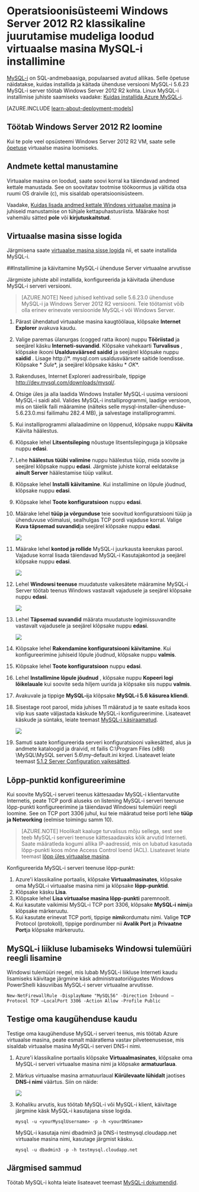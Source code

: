 <properties
    pageTitle="Luua töötab MySQL-i VM | Microsoft Azure'i"
    description="Azure virtuaalse masina, mis töötab Windows Server 2012 R2 ja klassikaline juurutamise näidise MySQL-i andmebaasi loomine"
    services="virtual-machines-windows"
    documentationCenter=""
    authors="cynthn"
    manager="timlt"
    editor="tysonn"
    tags="azure-service-management"/>

<tags
    ms.service="virtual-machines-windows"
    ms.workload="infrastructure-services"
    ms.tgt_pltfrm="vm-windows"
    ms.devlang="na"
    ms.topic="article"
    ms.date="07/25/2016"
    ms.author="cynthn"/>


# <a name="install-mysql-on-a-virtual-machine-created-with-the-classic-deployment-model-running-windows-server-2012-r2"></a>Operatsioonisüsteemi Windows Server 2012 R2 klassikaline juurutamise mudeliga loodud virtuaalse masina MySQL-i installimine

[MySQL-i](http://www.mysql.com) on SQL-andmebaasiga, populaarsed avatud allikas. Selle õpetuse näidatakse, kuidas installida ja käitada ühenduse versiooni MySQL-i 5.6.23 MySQL-i server töötab Windows Server 2012 R2 kohta. Linux MySQL-i installimise juhiste saamiseks vaadake: [Kuidas installida Azure MySQL-i](virtual-machines-linux-mysql-install.md).

[AZURE.INCLUDE [learn-about-deployment-models](../../includes/learn-about-deployment-models-classic-include.md)]

## <a name="create-a-virtual-machine-running-windows-server-2012-r2"></a>Töötab Windows Server 2012 R2 loomine

Kui te pole veel opsüsteemi Windows Server 2012 R2 VM, saate selle [õpetuse](virtual-machines-windows-classic-tutorial.md) virtuaalse masina loomiseks. 

## <a name="attach-a-data-disk"></a>Andmete kettal manustamine

Virtuaalse masina on loodud, saate soovi korral ka täiendavad andmed kettale manustada. See on soovitatav tootmise töökoormus ja vältida otsa ruumi OS draivile (c), mis sisaldab operatsioonisüsteem.

Vaadake, [Kuidas lisada andmed kettale Windows virtuaalse masina](virtual-machines-windows-classic-attach-disk.md) ja juhiseid manustamise on tühjale kettapuhastusriista. Määrake host vahemälu sätted **pole** või **kirjutuskaitstud**.

## <a name="log-on-to-the-virtual-machine"></a>Virtuaalse masina sisse logida

Järgmisena saate [virtuaalse masina sisse logida](virtual-machines-windows-classic-connect-logon.md) nii, et saate installida MySQL-i.

##<a name="install-and-run-mysql-community-server-on-the-virtual-machine"></a>Installimine ja käivitamine MySQL-i ühenduse Server virtuaalne arvutisse

Järgmiste juhiste abil installida, konfigureerida ja käivitada ühenduse MySQL-i serveri versiooni.

> [AZURE.NOTE] Need juhised kehtivad selle 5.6.23.0 ühenduse MySQL-i ja Windows Server 2012 R2 versiooni. Teie töötamist võib olla erinev erinevate versioonide MySQL-i või Windows Server.

1.  Pärast ühendatud virtuaalse masina kaugtöölaua, klõpsake **Internet Explorer** avakuva kaudu.
2.  Valige paremas ülanurgas (cogged ratta ikoon) nuppu **Tööriistad** ja seejärel käsku **Interneti-suvandid**. Klõpsake vahekaarti **Turvalisus** , klõpsake ikooni **Usaldusväärsed saidid** ja seejärel klõpsake nuppu **saidid** . Lisage http://*. mysql.com usaldusväärsete saitide loendisse. Klõpsake * *Sule**, ja seejärel klõpsake käsku * *OK**.
3.  Rakenduses, Internet Exploreri aadressiribale, tippige http://dev.mysql.com/downloads/mysql/.
4.  Otsige üles ja alla laadida Windows Installer MySQL-i uusima versiooni MySQL-i saidi abil. Valides MySQL-i installiprogrammi, laadige versioon, mis on täielik faili määramine (näiteks selle mysql-installer-ühenduse-5.6.23.0.msi failimahu 282.4 MB), ja salvestage installiprogrammi.
5.  Kui installiprogrammi allalaadimine on lõppenud, klõpsake nuppu **Käivita** Käivita häälestus.
6.  Klõpsake lehel **Litsentsileping** nõustuge litsentsilepinguga ja klõpsake nuppu **edasi**.
7.  Lehe **häälestus tüübi valimine** nuppu häälestus tüüp, mida soovite ja seejärel klõpsake nuppu **edasi**. Järgmiste juhiste korral eeldatakse **ainult Server** häälestamise tüüp valikut.
8.  Klõpsake lehel **Installi** **käivitamine**. Kui installimine on lõpule jõudnud, klõpsake nuppu **edasi**.
9.  Klõpsake lehel **Toote konfiguratsioon** nuppu **edasi**.
10. Määrake lehel **tüüp ja võrgunduse** teie soovitud konfiguratsiooni tüüp ja ühenduvuse võimalusi, sealhulgas TCP pordi vajaduse korral. Valige **Kuva täpsemad suvandid**ja seejärel klõpsake nuppu **edasi**.

    ![](./media/virtual-machines-windows-classic-mysql-2008r2/MySQL_TypeNetworking.png)

11. Määrake lehel **kontod ja rollide** MySQL-i juurkausta keerukas parool. Vajaduse korral lisada täiendavad MySQL-i Kasutajakontod ja seejärel klõpsake nuppu **edasi**.

    ![](./media/virtual-machines-windows-classic-mysql-2008r2/MySQL_AccountsRoles_Filled.png)

12. Lehel **Windowsi teenuse** muudatuste vaikesätete määramine MySQL-i Server töötab teenus Windows vastavalt vajadusele ja seejärel klõpsake nuppu **edasi**.

    ![](./media/virtual-machines-windows-classic-mysql-2008r2/MySQL_WindowsService.png)

13. Lehel **Täpsemad suvandid** määrata muudatuste logimissuvandite vastavalt vajadusele ja seejärel klõpsake nuppu **edasi**.

    ![](./media/virtual-machines-windows-classic-mysql-2008r2/MySQL_AdvOptions.png)

14. Klõpsake lehel **Rakendamine konfiguratsiooni** **käivitamine**. Kui konfigureerimine juhiseid lõpule jõudnud, klõpsake nuppu **valmis**.
15. Klõpsake lehel **Toote konfiguratsioon** nuppu **edasi**.
16. Lehel **Installimine lõpule jõudnud** , klõpsake nuppu **Kopeeri logi lõikelauale** kui soovite seda hiljem uurida ja klõpsake siis nuppu **valmis**.
17. Avakuvale ja tippige **MySQL-i**ja klõpsake **MySQL-i 5.6 käsurea kliendi**.
18. Sisestage root parool, mida juhises 11 määratud ja te saate esitada koos viip kus saate väljastada käskude MySQL-i konfigureerimine. Lisateavet käskude ja süntaks, leiate teemast [MySQL-i käsiraamatud](http://dev.mysql.com/doc/refman/5.6/en/server-configuration-defaults.html).

    ![](./media/virtual-machines-windows-classic-mysql-2008r2/MySQL_CommandPrompt.png)

19. Samuti saate konfigureerida serveri konfiguratsiooni vaikesätted, alus ja andmete kataloogid ja draivid, nt failis C:\Program Files (x86) \MySQL\MySQL serveri 5.6\my-default.ini kirjed. Lisateavet leiate teemast [5.1.2 Server Configuration vaikesätted](http://dev.mysql.com/doc/refman/5.6/en/server-configuration-defaults.html).

## <a name="configure-endpoints"></a>Lõpp-punktid konfigureerimine

Kui soovite MySQL-i serveri teenus kättesaadav MySQL-i klientarvutite Internetis, peate TCP pordi aluseks on listening MySQL-i serveri teenuse lõpp-punkti konfigureerimine ja täiendavad Windowsi tulemüüri reegli loomine. See on TCP port 3306 juhul, kui teie määratud teise porti lehe **tüüp ja Networking** (eelmise toimingu samm 10).


> [AZURE.NOTE] Hoolikalt kaaluge turvalisus mõju sellega, sest see teeb MySQL-i serveri teenuse kättesaadavaks kõik arvutid Interneti. Saate määratleda kogumi allika IP-aadressid, mis on lubatud kasutada lõpp-punkti koos mõne Access Control loend (ACL). Lisateavet leiate teemast [lõpp üles virtuaalse masina](virtual-machines-windows-classic-setup-endpoints.md).


Konfigureerida MySQL-i serveri teenuse lõpp-punkt:

1.  Azure'i klassikaline portaalis, klõpsake **Virtuaalmasinates**, klõpsake oma MySQL-i virtuaalse masina nimi ja klõpsake **lõpp-punktid**.
2.  Klõpsake käsku **Lisa**.
3.  Klõpsake lehel **Lisa virtuaalse masina lõpp-punkti** paremnoolt.
4.  Kui kasutate vaikimisi MySQL-i TCP port 3306, klõpsake **MySQL-i** **nimi**ja klõpsake märkeruutu.
5.  Kui kasutate erinevat TCP porti, tippige **nimi**kordumatu nimi. Valige **TCP** Protocol (protokoll), tippige pordinumber nii **Avalik Port** ja **Privaatne Port**ja klõpsake märkeruutu.

## <a name="add-a-windows-firewall-rule-to-allow-mysql-traffic"></a>MySQL-i liikluse lubamiseks Windowsi tulemüüri reegli lisamine

Windowsi tulemüüri reegel, mis lubab MySQL-i liikluse Interneti kaudu lisamiseks käivitage järgmine käsk administraatoriõigustes Windows PowerShelli käsuviibas MySQL-i server virtuaalne arvutisse.

    New-NetFirewallRule -DisplayName "MySQL56" -Direction Inbound –Protocol TCP –LocalPort 3306 -Action Allow -Profile Public


    
## <a name="test-your-remote-connection"></a>Testige oma kaugühenduse kaudu


Testige oma kaugühenduse MySQL-i serveri teenus, mis töötab Azure virtuaalse masina, peate esmalt määratlema vastav pilveteenusesse, mis sisaldab virtuaalse masina MySQL-i serveri DNS-i nimi.

1.  Azure'i klassikaline portaalis klõpsake **Virtuaalmasinates**, klõpsake oma MySQL-i serveri virtuaalse masina nimi ja klõpsake **armatuurlaua**.
2.  Märkus virtuaalse masina armatuurlaual **Kiirülevaate lühidalt** jaotises **DNS-i nimi** väärtus. Siin on näide:

    ![](./media/virtual-machines-windows-classic-mysql-2008r2/MySQL_DNSName.png)

3.  Kohaliku arvutis, kus töötab MySQL-i või MySQL-i klient, käivitage järgmine käsk MySQL-i kasutajana sisse logida.

        mysql -u <yourMysqlUsername> -p -h <yourDNSname>

    MySQL-i kasutaja nimi dbadmin3 ja DNS-i testmysql.cloudapp.net virtuaalse masina nimi, kasutage järgmist käsku.

        mysql -u dbadmin3 -p -h testmysql.cloudapp.net


## <a name="next-steps"></a>Järgmised sammud

Töötab MySQL-i kohta leiate lisateavet teemast [MySQL-i dokumendid](http://dev.mysql.com/doc/).

